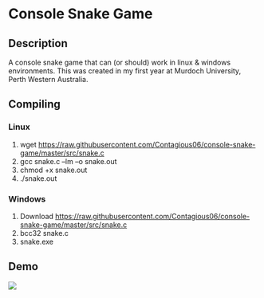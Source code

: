 # Console Snake Game

## Description

A console snake game that can (or should) work in linux & windows environments.
This was created in my first year at Murdoch University, Perth Western Australia.

## Compiling

### Linux

1. wget https://raw.githubusercontent.com/Contagious06/console-snake-game/master/src/snake.c
2. gcc snake.c –lm –o snake.out
3. chmod +x snake.out
4. ./snake.out

### Windows

1. Download https://raw.githubusercontent.com/Contagious06/console-snake-game/master/src/snake.c
2. bcc32 snake.c
3. snake.exe

## Demo

![](http://i.imgur.com/0wHxRNZ.gif)
